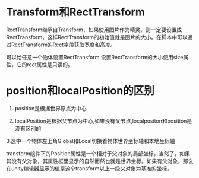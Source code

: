 
# Transform和RectTransform
RectTransform继承自Transform，如果使用图片作为精灵，则一定要设置成RectTransform，这样RectTransform的初始值就是图片的大小。在脚本中可以通过RectTransform的Rect字段获取宽度和高度。

可以给任意一个物体设置RectTransform
设置RectTransform的大小使用size属性，它的rect属性是只读的。
# position和localPosition的区别
1. position是根据世界原点为中心

2. localPosition是根据父节点为中心,如果没有父节点,localpositon和position是没有区别的

3.选中一个物体左上角Global和Local切换看物体世界坐标轴和本地坐标轴

transform组件下的Position属性是一个相对于父对象的局部坐标，当然了，如果其没有父对象，其属性框里显示的自然而然也就是世界坐标。如果有父对象，那么在unity编辑器显示的值是这个transform以上一级父对象为基准的坐标。


